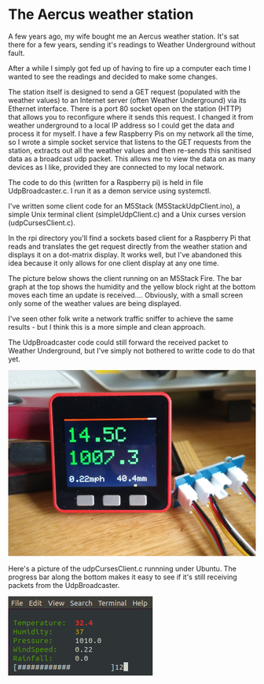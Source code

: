 # The Aercus weather station


[](pictures/aercus.png)


A few years ago, my wife bought me an Aercus weather station. It's sat there for a few years, sending it's readings to Weather Underground without fault.

After a while I simply got fed up of having to fire up a computer each time I wanted to see the readings and decided to make some changes.

The station itself is designed to send a GET request (populated with the weather values) to an Internet server (often Weather Underground) via its Ethernet interface.
There is a port 80 socket open on the station (HTTP) that allows you to reconfigure where it sends this request. I changed it from weather underground to a local IP address so I could get the data and process it for myself.
I have a few Raspberry Pis on my network all the time, so I wrote a simple socket service that listens to the GET requests
from the station, extracts out all the weather values and then re-sends this sanitised data as a broadcast udp packet. This allows me to 
view the data on as many  devices as I like, provided they are connected to my local network.

The code to do this (written for a Raspberry pi) is held in file UdpBroadcaster.c. I run it as a demon service using systemctl.

I've written some client code for an M5Stack (M5StackUdpClient.ino), a simple Unix terminal client (simpleUdpClient.c) and a Unix curses version (udpCursesClient.c).

In the rpi directory you'll find a sockets based client for a Raspberry Pi that reads and translates the get request directly from the weather station and displays it on a dot-matrix display. It works well, but I've abandoned this idea because it only allows for one client display at any one time.

The picture below shows the client running on an M5Stack Fire. The bar graph at the top shows the humidity and the yellow block right at the bottom moves each time an update is received.... Obviously, with a small screen only some of the weather values are being displayed.

I've seen other folk write a network traffic sniffer to achieve the same results - but I think this is a more simple and clean approach. 

The UdpBroadcaster code could still forward the received packet to Weather Underground, but I've simply not bothered to writte code to do that yet.

![](https://github.com/wicked-rainman/wicked-rainman.github.io/blob/master/pictures/wstack.png "Just look at those lovely colours!")

Here's a picture of the udpCursesClient.c runnning under Ubuntu. The progress bar along the bottom makes it easy to see if it's still receiving packets from the UdpBroadcaster.

![](https://github.com/wicked-rainman/wicked-rainman.github.io/blob/master/pictures/udplisten.png "Just look at those lovely colours!")

